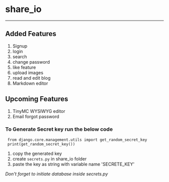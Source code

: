 # share_io

-----

## Added Features
1. Signup
2. login
3. search
4. change password
5. like feature
6. upload images
7. read and edit blog
8. Markdown editor

## Upcoming Features
1. TinyMC WYSIWYG editor
2. Email forgot password

### To Generate Secret key run the below code
```
 from django.core.management.utils import get_random_secret_key
 print(get_random_secret_key())
 ```
1. copy the generated key
2. create `secrets.py` in share_io folder
3. paste the key as string with variable name 'SECRETE_KEY'

*Don't forget to initiate database inside secrets.py*